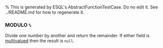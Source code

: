 % This is generated by ESQL's AbstractFunctionTestCase. Do no edit it. See ../README.md for how to regenerate it.

### MODULO `%`
Divide one number by another and return the remainder. If either field is [multivalued](https://www.elastic.co/docs/reference/query-languages/esql/esql-multivalued-fields) then the result is `null`.

